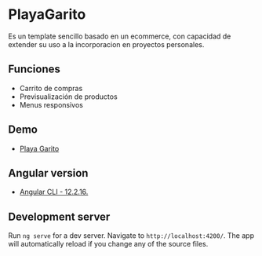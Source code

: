 # PlayaGarito

Es un template sencillo basado en un ecommerce, con capacidad de extender su uso a la incorporacion en proyectos personales.




## Funciones

- Carrito de compras
- Previsualización de productos
- Menus responsivos

## Demo

- [Playa Garito](https://playa-garito.web.app)


## Angular version
- [Angular CLI - 12.2.16.](https://github.com/angular/angular-cli)


## Development server

Run `ng serve` for a dev server. Navigate to `http://localhost:4200/`. The app will automatically reload if you change any of the source files.
